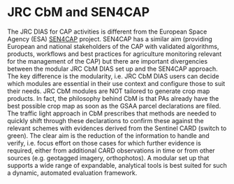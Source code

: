 # JRC CbM and SEN4CAP

The JRC DIAS for CAP activities is different from the European Space Agency (ESA) [SEN4CAP](http://esa-sen4cap.org/) project. SEN4CAP has a similar aim (providing European and national stakeholders of the CAP with validated algorithms, products, workflows and best practices for agriculture monitoring relevant for the management of the CAP) but there are important divergencies between the modular JRC CbM DIAS set up and the SEN4CAP approach. The key difference is the modularity, i.e. JRC CbM DIAS users can decide which modules are essential in their use context and configure those to suit their needs. JRC CbM modules are NOT tailored to generate crop map products. In fact, the philosophy behind CbM is that PAs already have the best possible crop map as soon as the GSAA parcel declarations are filed. The traffic light approach in CbM prescribes that methods are needed to quickly shift through these declarations to confirm these against the relevant schemes with evidences derived from the Sentinel CARD (switch to green). The clear aim is the reduction of the information to handle and verify, i.e. focus effort on those cases for which further evidence is required, either from additional CARD observations in time or from other sources (e.g. geotagged imagery, orthophotos). A modular set up that supports a wide range of expandable, analytical tools is best suited for such a dynamic, automated evaluation framework.
